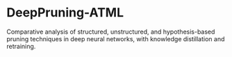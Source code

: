 # DeepPruning-ATML
Comparative analysis of structured, unstructured, and hypothesis-based pruning techniques in deep neural networks, with knowledge distillation and retraining.
